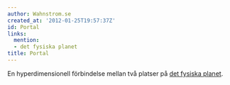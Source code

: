 ```yaml
---
author: Wahnstrom.se
created_at: '2012-01-25T19:57:37Z'
id: Portal
links:
  mention:
  - det fysiska planet
title: Portal
---
```


En hyperdimensionell förbindelse mellan två platser på [det fysiska planet].

  [det fysiska planet]: det_fysiska_planet